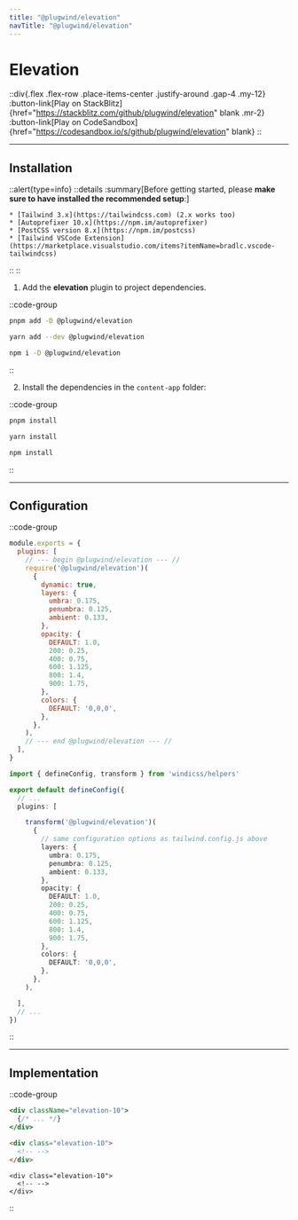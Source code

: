 ```yaml
---
title: "@plugwind/elevation"
navTitle: "@plugwind/elevation"
---
```


# Elevation

::div{.flex .flex-row .place-items-center .justify-around .gap-4 .my-12}
  :button-link[Play on StackBlitz]{href="https://stackblitz.com/github/plugwind/elevation" blank .mr-2}
  :button-link[Play on CodeSandbox]{href="https://codesandbox.io/s/github/plugwind/elevation" blank}
::

---

## Installation

::alert{type=info}
  ::details
    :summary[Before getting started, please **make sure to have installed the recommended setup**:]

    * [Tailwind 3.x](https://tailwindcss.com) (2.x works too)
    * [Autoprefixer 10.x](https://npm.im/autoprefixer)
    * [PostCSS version 8.x](https://npm.im/postcss)
    * [Tailwind VSCode Extension](https://marketplace.visualstudio.com/items?itemName=bradlc.vscode-tailwindcss)
  ::
::

1. Add the **elevation** plugin to project dependencies.

::code-group
  ```bash [pnpm]
  pnpm add -D @plugwind/elevation
  ```
  ```bash [yarn]
  yarn add --dev @plugwind/elevation
  ```
  ```bash [npm]
  npm i -D @plugwind/elevation
  ```
::

2. Install the dependencies in the `content-app` folder:

::code-group
  ```bash [pnpm]
  pnpm install
  ```
  ```bash [yarn]
  yarn install
  ```
  ```bash [npm]
  npm install
  ```
::

---

## Configuration

::code-group
```js [tailwind.config.js]
module.exports = {
  plugins: [
    // --- begin @plugwind/elevation --- //
    require('@plugwind/elevation')(
      {
        dynamic: true,
        layers: {
          umbra: 0.175,
          penumbra: 0.125,
          ambient: 0.133,
        },
        opacity: {
          DEFAULT: 1.0,
          200: 0.25,
          400: 0.75,
          600: 1.125,
          800: 1.4,
          900: 1.75,
        },
        colors: {
          DEFAULT: '0,0,0',
        },
      },
    ),
    // --- end @plugwind/elevation --- //
  ],
}
```
```ts [windi.config.ts]
import { defineConfig, transform } from 'windicss/helpers'

export default defineConfig({
  // ...
  plugins: [

    transform('@plugwind/elevation')(
      {
        // same configuration options as tailwind.config.js above
        layers: {
          umbra: 0.175,
          penumbra: 0.125,
          ambient: 0.133,
        },
        opacity: {
          DEFAULT: 1.0,
          200: 0.25,
          400: 0.75,
          600: 1.125,
          800: 1.4,
          900: 1.75,
        },
        colors: {
          DEFAULT: '0,0,0',
        },
      },
    ),

  ],
  // ...
})
```
::

---

## Implementation

::code-group
```jsx [React]
<div className="elevation-10">
  {/* ... */}
</div>
```
```html [Vue]
<div class="elevation-10">
  <!-- -->
</div>
```
```svelte [Svelte]
<div class="elevation-10">
  <!-- -->
</div>
```
::

